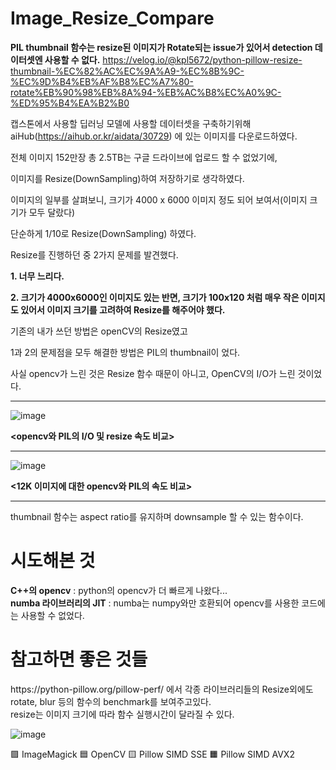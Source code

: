 # Image_Resize_Compare

**PIL thumbnail 함수는 resize된 이미지가 Rotate되는 issue가 있어서 detection 데이터셋엔 사용할 수 없다.**
https://velog.io/@kpl5672/python-pillow-resize-thumbnail-%EC%82%AC%EC%9A%A9-%EC%8B%9C-%EC%9D%B4%EB%AF%B8%EC%A7%80-rotate%EB%90%98%EB%8A%94-%EB%AC%B8%EC%A0%9C-%ED%95%B4%EA%B2%B0

캡스톤에서 사용할 딥러닝 모델에 사용할 데이터셋을 구축하기위해 
aiHub(https://aihub.or.kr/aidata/30729) 에 있는 이미지를 다운로드하였다.

전체 이미지 152만장 총 2.5TB는 구글 드라이브에 업로드 할 수 없었기에,

이미지를 Resize(DownSampling)하여 저장하기로 생각하였다.

이미지의 일부를 살펴보니, 크기가 4000 x 6000 이미지 정도 되어 보여서(이미지 크기가 모두 달랐다)

단순하게 1/10로 Resize(DownSampling) 하였다.

Resize를 진행하던 중 2가지 문제를 발견했다.

**1. 너무 느리다.**

**2. 크기가 4000x6000인 이미지도 있는 반면, 크기가 100x120 처럼 매우 작은 이미지도 있어서 이미지 크기를 고려하여 Resize를 해주어야 했다.**


기존의 내가 쓰던 방법은 openCV의 Resize였고

1과 2의 문제점을 모두 해결한 방법은 PIL의 thumbnail이 었다.

사실 opencv가 느린 것은 Resize 함수 때문이 아니고, OpenCV의 I/O가 느린 것이었다.

<hr>

![image](https://user-images.githubusercontent.com/80030558/158776801-43bc794f-7868-40a1-be80-80656394b3be.png)

**<opencv와 PIL의 I/O 및 resize 속도 비교>**

<hr>

![image](https://user-images.githubusercontent.com/80030558/158776187-bba218e9-89a9-45a1-9438-f2f82dcba475.png)

**<12K 이미지에 대한 opencv와 PIL의 속도 비교>**

<hr>

thumbnail 함수는 aspect ratio를 유지하며 downsample 할 수 있는 함수이다.


<h1>시도해본 것</h1> 

**C++의 opencv** : python의 opencv가 더 빠르게 나왔다... <br>
**numba 라이브러리의 JIT** : numba는 numpy와만 호환되어 opencv를 사용한 코드에는 사용할 수 없었다.

<h1>참고하면 좋은 것들</h1>
https://python-pillow.org/pillow-perf/ 에서 각종 라이브러리들의 Resize외에도 rotate, blur 등의 함수의 benchmark를 보여주고있다.<br>
resize는 이미지 크기에 따라 함수 실행시간이 달라질 수 있다.

![image](https://user-images.githubusercontent.com/80030558/158916173-fcf8e675-e982-41eb-9d5f-0c5884be34d8.png)

🟪 ImageMagick
🟦 OpenCV
🟨 Pillow SIMD SSE
🟧 Pillow SIMD AVX2


